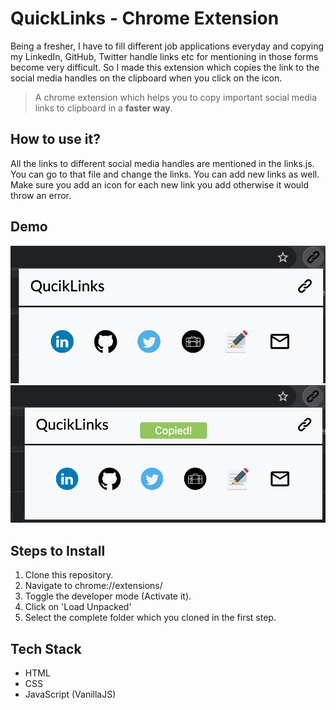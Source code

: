 # QuickLinks - Chrome Extension

Being a fresher, I have to fill different job applications everyday and copying my LinkedIn, GitHub, Twitter handle links etc for mentioning in those forms become very difficult. So I made this extension which copies the link to the social media handles on the clipboard when you click on the icon.


> A chrome extension which helps you to copy important social media links to clipboard in a **faster way**.

## How to use it?

All the links to different social media handles are mentioned in the links.js. You can go to that file and change the links. You can add new links as well. Make sure you add an icon for each new link you add otherwise it would throw an error.

## Demo
![Demo Photo](./demoQuickLink.png)
![Demo Photo](./demo2.png)



## Steps to Install
1. Clone this repository.
2. Navigate to chrome://extensions/
3. Toggle the developer mode (Activate it).
4. Click on 'Load Unpacked'
5. Select the complete folder which you cloned in the first step.

## Tech Stack
- HTML
- CSS
- JavaScript (VanillaJS)